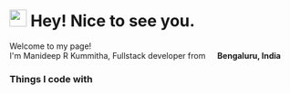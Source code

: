 <h1><img src="https://emojis.slackmojis.com/emojis/images/1531849430/4246/blob-sunglasses.gif?1531849430" width="30"/> Hey! Nice to see you.</h1>

<p>Welcome to my page! </br> I'm Manideep R Kummitha, Fullstack developer from <img src="https://en.wikipedia.org/wiki/Flag_of_India#/media/File:Flag_of_India.svg" width="13"/> <b>Bengaluru, India</b></p>
<h3>Things I code with</h3>
